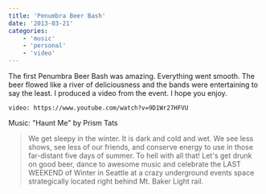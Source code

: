 ```yaml
---
title: 'Penumbra Beer Bash'
date: '2013-03-21'
categories:
    - 'music'
    - 'personal'
    - 'video'
---
```


The first Penumbra Beer Bash was amazing. Everything went smooth. The beer flowed like a river of deliciousness and the bands were entertaining to say the least. I produced a video from the event. I hope you enjoy.

`video: https://www.youtube.com/watch?v=9D1Wr27HFVU`

Music: "Haunt Me" by Prism Tats

> We get sleepy in the winter. It is dark and cold and wet. We see less shows, see less of our friends, and conserve energy to use in those far-distant five days of summer. To hell with all that! Let's get drunk on good beer, dance to awesome music and celebrate the LAST WEEKEND of Winter in Seattle at a crazy underground events space strategically located right behind Mt. Baker Light rail.
